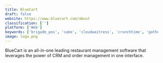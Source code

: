 ```yaml
---
title: BlueCart
draft: false 
website: https://www.bluecart.com/about
classification: ['']
platform: ['Web']
keywords: ['brigade_pos', 'cake', 'cloudwaitress', 'crunchtime', 'gather', 'jolt', 'koomi_pos', 'kounta', 'lavu', 'pointos', 'push_operations', 'sapaad', 'slurp!', 'tripleseat', 'upserve_pos', 'when_i_work', 'zoho_creator', 'entree', 'xtrachef']
image: logo.png
---
```

BlueCart is an all-in-one leading restaurant management software that leverages the power of CRM and order management in one interface.